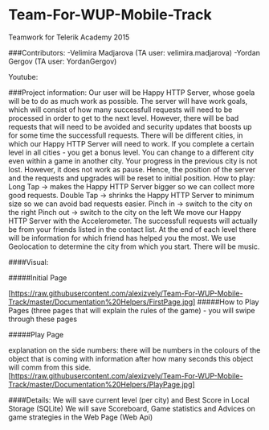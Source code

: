 # Team-For-WUP-Mobile-Track
Teamwork for Telerik Academy 2015


###Contributors:
	-Velimira Madjarova (TA user: velimira.madjarova)
	-Yordan Gergov (TA user: YordanGergov)

Youtube: 

###Project information:
Our user will be Happy HTTP Server, whose goela will be to do as much work as possible. 
The server will have work goals, which will consist of how many successfull requests will need to be processed in order to get to the next level.
However, there will be bad requests that will need to be avoided and security updates that boosts up for some time the successfull requests.
There will be different cities, in which our Happy HTTP Server will need to work. If you complete a certain level in all cities - you get a bonus level.
You can change to a different city even within a game in another city. Your progress in the previous city is not lost. However, it does not work as pause. Hence, the position of the server and the requests and upgrades will be reset to initial position.
How to play:
Long Tap -> makes the Happy HTTP Server bigger so we can collect more good requests.
Double Tap -> shrinks the Happy HTTP Server to minimum size so we can avoid bad requests easier.
Pinch in -> switch to the city on the right
Pinch out -> switch to the city on the left
We move our Happy HTTP Server with the Accelerometer.
The successfull requests will actually be from your friends listed in the contact list. At the end of each level there will be information for which friend has helped you the most.
We use Geolocation to determine the city from which you start.
There will be music.

####Visual:

#####Initial Page

[https://raw.githubusercontent.com/alexizvely/Team-For-WUP-Mobile-Track/master/Documentation%20Helpers/FirstPage.jpg]
#####How to Play Pages 
(three pages that will explain the rules of the game) - you will swipe through these pages

#####Play Page

explanation on the side numbers: there will be numbers in the colours of the object that is coming with information after how many seconds this object will comm from this side.
[https://raw.githubusercontent.com/alexizvely/Team-For-WUP-Mobile-Track/master/Documentation%20Helpers/PlayPage.jpg]

####Details:
We will save current level (per city) and Best Score in Local Storage (SQLite)
We will save Scoreboard, Game statistics and Advices on game strategies in the Web Page (Web Api)